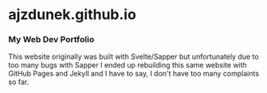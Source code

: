 # ajzdunek.github.io
### My Web Dev Portfolio

This website originally was built with Svelte/Sapper but unfortunately due to too many bugs with Sapper I ended up rebuilding this same website with GitHub Pages and Jekyll and I have to say, I 
don't have too many complaints so far. 

